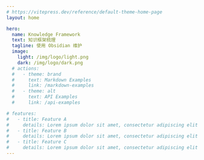 ```yaml
---
# https://vitepress.dev/reference/default-theme-home-page
layout: home

hero:
  name: Knowledge Framework
  text: 知识框架梳理
  tagline: 使用 Obsidian 维护
  image:
    light: /img/logo/light.png
    dark: /img/logo/dark.png
  # actions:
  #   - theme: brand
  #     text: Markdown Examples
  #     link: /markdown-examples
  #   - theme: alt
  #     text: API Examples
  #     link: /api-examples

# features:
#   - title: Feature A
#     details: Lorem ipsum dolor sit amet, consectetur adipiscing elit
#   - title: Feature B
#     details: Lorem ipsum dolor sit amet, consectetur adipiscing elit
#   - title: Feature C
#     details: Lorem ipsum dolor sit amet, consectetur adipiscing elit
---
```


<script setup>
import { ref, onMounted } from 'vue'
const init =  () => {
  const theme = localStorage.getItem('vitepress-theme-appearance')
  if (!theme) {
    localStorage.setItem('vitepress-theme-appearance', 'dark')
  }
  window.difyChatbotConfig = { token: 'vV4NTVAUuNR5IhLL' }
  var script = document.createElement('script') 
  script.src = 'https://udify.app/embed.min.js'
  script.id = 'vV4NTVAUuNR5IhLL'
  script.defer = true
  script.onload = function() {
    embedChatbot()
    const btn = document.getElementById("dify-chatbot-bubble-button")
    btn.click()
  };
  document.head.appendChild(script)
}

onMounted(() => {
  init()
})
</script>
